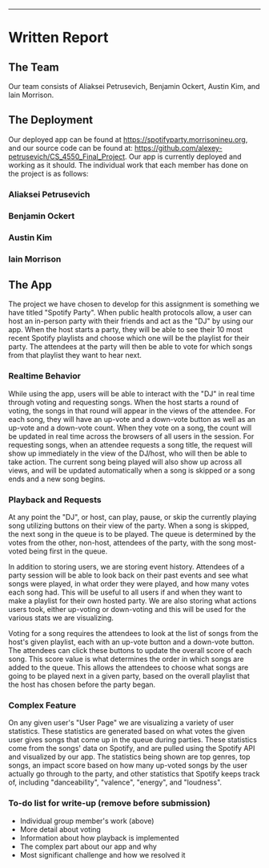 ---------------------------------------------------------------------
# Written Report

## The Team
Our team consists of Aliaksei Petrusevich, Benjamin Ockert, Austin
Kim, and Iain Morrison.

## The Deployment
Our deployed app can be found at https://spotifyparty.morrisonineu.org, and our source
code can be found at:
https://github.com/alexey-petrusevich/CS_4550_Final_Project. Our app
is currently deployed and working as it should. The individual work
that each member has done on the project is as follows:

### Aliaksei Petrusevich

### Benjamin Ockert

### Austin Kim

### Iain Morrison


## The App

The project we have chosen to develop for this assignment is something
we have titled "Spotify Party". When public health protocols allow, a
user can host an in-person party with their friends and act as the
"DJ" by using our app. When the host starts a party, they will be able
to see their 10 most recent Spotify playlists and choose which one
will be the playlist for their party. The attendees at the party will
then be able to vote for which songs from that playlist they want to
hear next.

### Realtime Behavior

While using the app, users will be able to interact with the "DJ" in
real time through voting and requesting songs. When the host starts a
round of voting, the songs in that round will appear in the views of
the attendee. For each song, they will have an up-vote and a down-vote
button as well as an up-vote and a down-vote count. When they vote on
a song, the count will be updated in real time across the browsers of
all users in the session. For requesting songs, when an attendee
requests a song title, the request will show up immediately in the
view of the DJ/host, who will then be able to take action. The current
song being played will also show up across all views, and will be
updated automatically when a song is skipped or a song ends and a new
song begins.

### Playback and Requests

At any point the "DJ", or host, can play, pause, or skip the currently
playing song utilizing buttons on their view of the party. When a song
is skipped, the next song in the queue is to be played. The queue is
determined by the votes from the other, non-host, attendees of the
party, with the song most-voted being first in the queue.

In addition to storing users, we are storing event history. Attendees
of a party session will be able to look back on their past events and
see what songs were played, in what order they were played, and how
many votes each song had. This will be useful to all users if and when
they want to make a playlist for their own hosted party. We are also
storing what actions users took, either up-voting or down-voting and
this will be used for the various stats we are visualizing.

Voting for a song requires the attendees to look at the list of songs
from the host's given playlist, each with an up-vote button and a
down-vote button. The attendees can click these buttons to update the
overall score of each song. This score value is what determines the
order in which songs are added to the queue. This allows the attendees
to choose what songs are going to be played next in a given party,
based on the overall playlist that the host has chosen before the
party began.

### Complex Feature
On any given user's "User Page" we are visualizing a variety of user
statistics. These statistics are generated based on what votes the
given user gives songs that come up in the queue during parties. These
statistics come from the songs' data on Spotify, and are pulled using
the Spotify API and visualized by our app. The statistics being shown
are top genres, top songs, an impact score based on how many up-voted
songs by the user actually go through to the party, and other
statistics that Spotify keeps track of, including "danceability",
"valence", "energy", and "loudness".

### To-do list for write-up (remove before submission)
- Individual group member's work (above)
- More detail about voting
- Information about how playback is implemented
- The complex part about our app and why
- Most significant challenge and how we resolved it